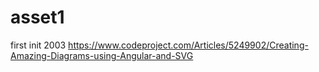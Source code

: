 # asset1
first init 2003
https://www.codeproject.com/Articles/5249902/Creating-Amazing-Diagrams-using-Angular-and-SVG
